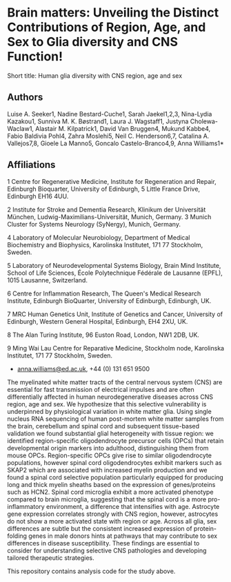 # Brain matters: Unveiling the Distinct Contributions of Region, Age, and Sex to Glia diversity and CNS Function!

Short title: Human glia diversity with CNS region, age and sex

## Authors
Luise A. Seeker1, Nadine Bestard-Cuche1, Sarah Jaekel1,2,3, Nina-Lydia Kazakou1, Sunniva M. K. Bøstrand1, Laura J. Wagstaff1, Justyna Cholewa-Waclaw1, Alastair M. Kilpatrick1, David Van Bruggen4, Mukund Kabbe4, Fabio Baldivia Pohl4, Zahra Moslehi5, Neil C. Henderson6,7, Catalina A. Vallejos7,8, Gioele La Manno5, Goncalo Castelo-Branco4,9, Anna Williams1*

## Affiliations 
1 Centre for Regenerative Medicine, Institute for Regeneration and Repair, Edinburgh Bioquarter, University of Edinburgh, 5 Little France Drive, Edinburgh EH16 4UU.


2 Institute for Stroke and Dementia Research, Klinikum der Universität München, Ludwig-Maximilians-Universität, Munich, Germany.
3 Munich Cluster for Systems Neurology (SyNergy), Munich, Germany.


4 Laboratory of Molecular Neurobiology, Department of Medical Biochemistry and Biophysics, Karolinska Institutet, 171 77 Stockholm, Sweden.


5 Laboratory of Neurodevelopmental Systems Biology, Brain Mind Institute, School of Life Sciences, École Polytechnique Fédérale de Lausanne (EPFL), 1015 Lausanne, Switzerland.


6 Centre for Inflammation Research, The Queen's Medical Research Institute, Edinburgh BioQuarter, University of Edinburgh, Edinburgh, UK.


7 MRC Human Genetics Unit, Institute of Genetics and Cancer, University of Edinburgh, Western General Hospital, Edinburgh, EH4 2XU, UK.


8 The Alan Turing Institute, 96 Euston Road, London, NW1 2DB, UK.


9 Ming Wai Lau Centre for Reparative Medicine, Stockholm node, Karolinska Institutet, 171 77 Stockholm, Sweden.


* anna.williams@ed.ac.uk, +44 (0) 131 651 9500


The myelinated white matter tracts of the central nervous system (CNS) are essential for fast transmission of electrical impulses and are often differentially affected in human neurodegenerative diseases across CNS region, age and sex. We hypothesize that this selective vulnerability is underpinned by physiological variation in white matter glia. Using single nucleus RNA sequencing of human post-mortem white matter samples from the brain, cerebellum and spinal cord and subsequent tissue-based validation we found substantial glial heterogeneity with tissue region: we identified region-specific oligodendrocyte precursor cells (OPCs) that retain developmental origin markers into adulthood, distinguishing them from mouse OPCs. Region-specific OPCs give rise to similar oligodendrocyte populations, however spinal cord oligodendrocytes exhibit markers such as SKAP2 which are associated with increased myelin production and we found a spinal cord selective population particularly equipped for producing long and thick myelin sheaths based on the expression of genes/proteins such as HCN2. Spinal cord microglia exhibit a more activated phenotype compared to brain microglia, suggesting that the spinal cord is a more pro-inflammatory environment, a difference that intensifies with age. Astrocyte gene expression correlates strongly with CNS region, however, astrocytes do not show a more activated state with region or age. Across all glia, sex differences are subtle but the consistent increased expression of protein-folding genes in male donors hints at pathways that may contribute to sex differences in disease susceptibility. These findings are essential to consider for understanding selective CNS pathologies and developing tailored therapeutic strategies. 


This repository contains analysis code for the study above.


